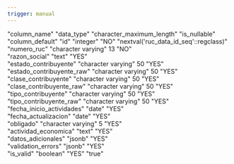 ```yaml
---
trigger: manual
---
```


"column_name"	"data_type"	"character_maximum_length"	"is_nullable"	"column_default"
"id"	"integer"		"NO"	"nextval('ruc_data_id_seq'::regclass)"
"numero_ruc"	"character varying"	13	"NO"	
"razon_social"	"text"		"YES"	
"estado_contribuyente"	"character varying"	50	"YES"	
"estado_contribuyente_raw"	"character varying"	50	"YES"	
"clase_contribuyente"	"character varying"	50	"YES"	
"clase_contribuyente_raw"	"character varying"	50	"YES"	
"tipo_contribuyente"	"character varying"	50	"YES"	
"tipo_contribuyente_raw"	"character varying"	50	"YES"	
"fecha_inicio_actividades"	"date"		"YES"	
"fecha_actualizacion"	"date"		"YES"	
"obligado"	"character varying"	5	"YES"	
"actividad_economica"	"text"		"YES"	
"datos_adicionales"	"jsonb"		"YES"	
"validation_errors"	"jsonb"		"YES"	
"is_valid"	"boolean"		"YES"	"true"